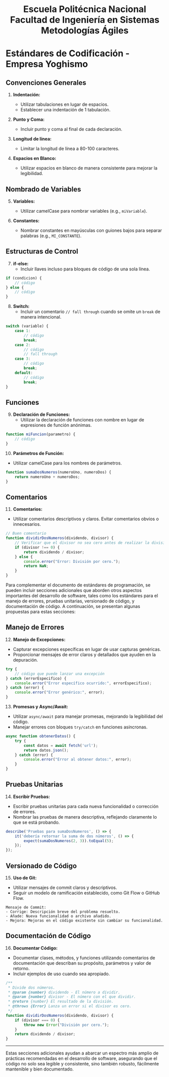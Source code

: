 <h1 align="center">
    Escuela Politécnica Nacional<br>
    Facultad de Ingeniería en Sistemas<br>
    Metodologías Ágiles<br>
</h1>

# Estándares de Codificación - Empresa Yoghismo

## Convenciones Generales

1. **Indentación:**
   - Utilizar tabulaciones en lugar de espacios.
   - Establecer una indentación de 1 tabulación.

2. **Punto y Coma:**
   - Incluir punto y coma al final de cada declaración.

3. **Longitud de línea:**
   - Limitar la longitud de línea a 80-100 caracteres.

4. **Espacios en Blanco:**
   - Utilizar espacios en blanco de manera consistente para mejorar la legibilidad.

## Nombrado de Variables

5. **Variables:**
   - Utilizar camelCase para nombrar variables (e.g., `miVariable`).

6. **Constantes:**
   - Nombrar constantes en mayúsculas con guiones bajos para separar palabras (e.g., `MI_CONSTANTE`).

## Estructuras de Control

7. **if-else:**
   - Incluir llaves incluso para bloques de código de una sola línea.
```javascript
if (condicion) {
    // código
} else {
    // código
}
```

8. **Switch:**
   - Incluir un comentario `// fall through` cuando se omite un `break` de manera intencional.

```javascript
switch (variable) {
    case 1:
        // código
        break;
    case 2:
        // código
        // fall through
    case 3:
        // código
        break;
    default:
        // código
        break;
}
```


## Funciones

9. **Declaración de Funciones:**
   - Utilizar la declaración de funciones con nombre en lugar de expresiones de función anónimas.

```javascript
function miFuncion(parametro) {
    // código
}
```


10. **Parámetros de Función:**
   - Utilizar camelCase para los nombres de parámetros.

```javascript
function sumaDosNumeros(numeroUno, numeroDos) {
    return numeroUno + numeroDos;
}
```


## Comentarios

11. **Comentarios:**
   - Utilizar comentarios descriptivos y claros. Evitar comentarios obvios o innecesarios.

```javascript
// Buen comentario
function dividirDosNumeros(dividendo, divisor) {
    // Verificar que el divisor no sea cero antes de realizar la división
    if (divisor !== 0) {
        return dividendo / divisor;
    } else {
        console.error("Error: División por cero.");
        return NaN;
    }
}
```

Para complementar el documento de estándares de programación, se pueden incluir secciones adicionales que aborden otros aspectos importantes del desarrollo de software, tales como los estándares para el manejo de errores, pruebas unitarias, versionado de código, y documentación de código. A continuación, se presentan algunas propuestas para estas secciones:

## Manejo de Errores

12. **Manejo de Excepciones:**
   - Capturar excepciones específicas en lugar de usar capturas genéricas.
   - Proporcionar mensajes de error claros y detallados que ayuden en la depuración.

```javascript
try {
    // código que puede lanzar una excepción
} catch (errorEspecifico) {
    console.error("Error específico ocurrido:", errorEspecifico);
} catch (error) {
    console.error("Error genérico:", error);
}
```

13. **Promesas y Async/Await:**
   - Utilizar `async/await` para manejar promesas, mejorando la legibilidad del código.
   - Manejar errores con bloques `try/catch` en funciones asíncronas.

```javascript
async function obtenerDatos() {
    try {
        const datos = await fetch('url');
        return datos.json();
    } catch (error) {
        console.error("Error al obtener datos:", error);
    }
}
```

## Pruebas Unitarias

14. **Escribir Pruebas:**
   - Escribir pruebas unitarias para cada nueva funcionalidad o corrección de errores.
   - Nombrar las pruebas de manera descriptiva, reflejando claramente lo que se está probando.

```javascript
describe('Pruebas para sumaDosNumeros', () => {
    it('debería retornar la suma de dos números', () => {
        expect(sumaDosNumeros(2, 3)).toEqual(5);
    });
});
```

## Versionado de Código

15. **Uso de Git:**
   - Utilizar mensajes de commit claros y descriptivos.
   - Seguir un modelo de ramificación establecido, como Git Flow o GitHub Flow.

```plaintext
Mensaje de Commit:
- Corrige: Descripción breve del problema resuelto.
- Añade: Nueva funcionalidad o archivo añadido.
- Mejora: Mejoras en el código existente sin cambiar su funcionalidad.
```

## Documentación de Código

16. **Documentar Código:**
   - Documentar clases, métodos, y funciones utilizando comentarios de documentación que describan su propósito, parámetros y valor de retorno.
   - Incluir ejemplos de uso cuando sea apropiado.

```javascript
/**
 * Divide dos números.
 * @param {number} dividendo - El número a dividir.
 * @param {number} divisor - El número con el que dividir.
 * @return {number} El resultado de la división.
 * @throws {Error} Lanza un error si el divisor es cero.
 */
function dividirDosNumeros(dividendo, divisor) {
    if (divisor === 0) {
        throw new Error("División por cero.");
    }
    return dividendo / divisor;
}
```

---

Estas secciones adicionales ayudan a abarcar un espectro más amplio de prácticas recomendadas en el desarrollo de software, asegurando que el código no solo sea legible y consistente, sino también robusto, fácilmente mantenible y bien documentado.